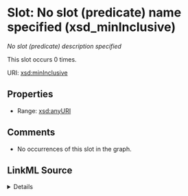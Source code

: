 

# Slot: No slot (predicate) name specified (xsd_minInclusive)


_No slot (predicate) description specified_






This slot occurs 0 times.


URI: [xsd:minInclusive](http://www.w3.org/2001/XMLSchema#minInclusive)



<!-- no inheritance hierarchy -->








## Properties

* Range: [xsd:anyURI](http://www.w3.org/2001/XMLSchema#anyURI)





## Comments

* No occurrences of this slot in the graph.



## LinkML Source

<details>

```yaml
name: xsd_minInclusive
annotations:
  count:
    tag: count
    value: 0
description: No slot (predicate) description specified
title: No slot (predicate) name specified
comments:
- No occurrences of this slot in the graph.
from_schema: spatial-kg
rank: 1000
slot_uri: xsd:minInclusive
alias: xsd_minInclusive
range: uri

```
</details>